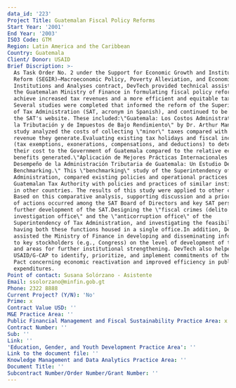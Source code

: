 ```yaml
---
data_id: '223'
Project Title: Guatemalan Fiscal Policy Reforms
Start Year: '2001'
End Year: '2003'
ISO3 Code: GTM
Region: Latin America and the Caribbean
Country: Guatemala
Client/ Donor: USAID
Brief Discription: >-
  As Task Order No. 2 under the Support for Economic Growth and Institutional
  Reform (SEGIR)—Macroeconomic Policy, Poverty Alleviation, and Economic
  Institutions and Analyses contract, DevTech provided technical assistance to
  the Guatemalan Ministry of Finance in formulating fiscal policy reforms to
  achieve increased tax revenues and a more efficient and equitable tax system.
  Several studies were completed that informed the reform of the Superintendency
  of Tax Administration (SAT, acronym in Spanish), and continued to be listed on
  the SAT's website. These included:\"Guatemala: Los Costos Administrativos de
  la Tributación y de Impuestos de Bajo Rendimiento\" by Dr. Arthur Mann. This
  study analyzed the costs of collecting \"minor\" taxes compared with the
  revenue they generate.Evaluating existing tax holidays and fiscal incentives
  (tax exemptions, exonerations, compensations, and deductions) to determine
  their cost to the Government of Guatemala compared to the relative economic
  benefits generated.\"Aplicación de Mejores Prácticas Internacionales al
  Desempeño de la Administración Tributaria de Guatemala: Un Estudio De
  Benchmarking.\" This \"benchmarking\" study of the Superintendency of Tax
  Administration, compared existing policies and operational practices of the
  Guatemalan Tax Authority with policies and practices of similar institutions
  in other countries. The results of this study were applied to other countries.
  Based on this comparative analysis, supporting discussion and a prioritization
  of actions occurred among the SAT Board of Directors and key SAT personnel for
  further development of the SAT.Designing the \"fiscal crimes (delito fiscal)
  investigation office\" and the \"anticorruption office\" of the
  Superintendency of Tax Administration, and investigating the feasibility of
  having both these functions housed in a single office.In addition, DevTech
  assisted the Ministry of Finance in developing and disseminating information
  to key stockholders (e.g., Congress) on the level of development of the SAT
  and areas for further institutional strengthening. DevTech also helped
  USAID/G-CAP to identify, prioritize, and implement commitments of the Fiscal
  Pact concerning economic reactivation and improved efficiency in public sector
  expenditures.
Point of contact: Susana Solórzano - Asistente
Email: ssolorzano@minfin.gob.gt
Phone: 2322 8888
Current Project? (Y/N): 'No'
Prime: x
Contract Value USD: ''
M&E Practice Area: ''
Public Financial Management and Fiscal Sustainability Practice Area: x
Contract Number: ''
Sub: ''
Link: ''
'Education, Gender, and Youth Development Practice Area': ''
Link to the document file: ''
Knowledge Management and Data Analytics Practice Area: ''
Document Title: ''
Subcontract Number/Order Number/Grant Number: ''
---
```

